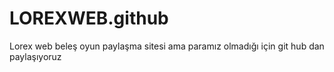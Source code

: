 # LOREXWEB.github
Lorex web beleş oyun paylaşma sitesi ama paramız olmadığı için git hub dan paylaşıyoruz
